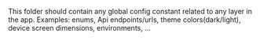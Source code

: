 This folder should contain any global config constant related to any layer in the app.
Examples: enums, Api endpoints/urls, theme colors(dark/light), device screen dimensions, environments, ...